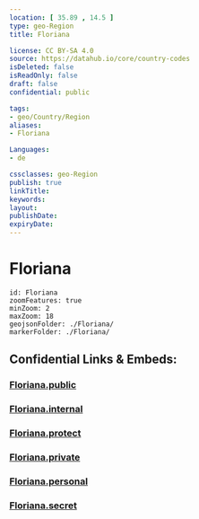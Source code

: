 ```yaml
---
location: [ 35.89 , 14.5 ] 
type: geo-Region
title: Floriana

license: CC BY-SA 4.0
source: https://datahub.io/core/country-codes
isDeleted: false
isReadOnly: false
draft: false
confidential: public

tags:
- geo/Country/Region
aliases:
- Floriana

Languages:
- de

cssclasses: geo-Region
publish: true
linkTitle: 
keywords: 
layout: 
publishDate: 
expiryDate: 
---
```


# Floriana

```leaflet
id: Floriana
zoomFeatures: true 
minZoom: 2 
maxZoom: 18
geojsonFolder: ./Floriana/
markerFolder: ./Floriana/
```


## Confidential Links & Embeds: 

### [Floriana.public](/_public/\Earth\Continent\Europe\Europe~South\Malta\Cities~MaltaFloriana.public.md) 

### [Floriana.internal](/_internal/\Earth\Continent\Europe\Europe~South\Malta\Cities~MaltaFloriana.internal.md) 

### [Floriana.protect](/_protect/\Earth\Continent\Europe\Europe~South\Malta\Cities~MaltaFloriana.protect.md) 

### [Floriana.private](/_private/\Earth\Continent\Europe\Europe~South\Malta\Cities~MaltaFloriana.private.md) 

### [Floriana.personal](/_personal/\Earth\Continent\Europe\Europe~South\Malta\Cities~MaltaFloriana.personal.md) 

### [Floriana.secret](/_secret/\Earth\Continent\Europe\Europe~South\Malta\Cities~MaltaFloriana.secret.md)

